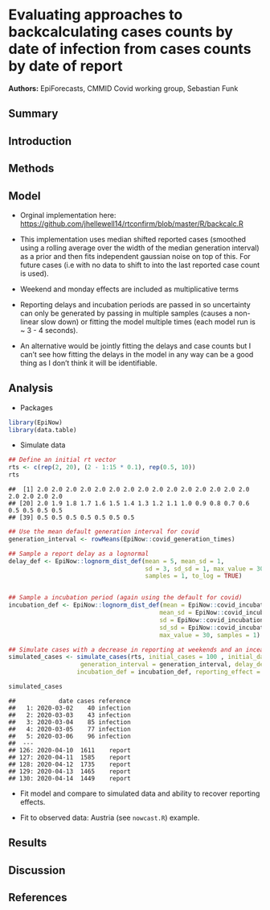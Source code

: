 Evaluating approaches to backcalculating cases counts by date of
infection from cases counts by date of report
================

**Authors:** EpiForecasts, CMMID Covid working group, Sebastian Funk

## Summary

## Introduction

## Methods

## Model

  - Orginal implementation here:
    <https://github.com/jhellewell14/rtconfirm/blob/master/R/backcalc.R>

  - This implementation uses median shifted reported cases (smoothed
    using a rolling average over the width of the median generation
    interval) as a prior and then fits independent gaussian noise on top
    of this. For future cases (i.e with no data to shift to into the
    last reported case count is used).

  - Weekend and monday effects are included as multiplicative terms

  - Reporting delays and incubation periods are passed in so uncertainty
    can only be generated by passing in multiple samples (causes a
    non-linear slow down) or fitting the model multiple times (each
    model run is ~ 3 - 4 seconds).

  - An alternative would be jointly fitting the delays and case counts
    but I can’t see how fitting the delays in the model in any way can
    be a good thing as I don’t think it will be identifiable.

## Analysis

  - Packages

<!-- end list -->

``` r
library(EpiNow)
library(data.table)
```

  - Simulate data

<!-- end list -->

``` r
## Define an initial rt vector 
rts <- c(rep(2, 20), (2 - 1:15 * 0.1), rep(0.5, 10))
rts
```

    ##  [1] 2.0 2.0 2.0 2.0 2.0 2.0 2.0 2.0 2.0 2.0 2.0 2.0 2.0 2.0 2.0 2.0 2.0 2.0 2.0
    ## [20] 2.0 1.9 1.8 1.7 1.6 1.5 1.4 1.3 1.2 1.1 1.0 0.9 0.8 0.7 0.6 0.5 0.5 0.5 0.5
    ## [39] 0.5 0.5 0.5 0.5 0.5 0.5 0.5

``` r
## Use the mean default generation interval for covid
generation_interval <- rowMeans(EpiNow::covid_generation_times)

## Sample a report delay as a lognormal
delay_def <- EpiNow::lognorm_dist_def(mean = 5, mean_sd = 1,
                                      sd = 3, sd_sd = 1, max_value = 30,
                                      samples = 1, to_log = TRUE)


## Sample a incubation period (again using the default for covid)
incubation_def <- EpiNow::lognorm_dist_def(mean = EpiNow::covid_incubation_period[1, ]$mean,
                                          mean_sd = EpiNow::covid_incubation_period[1, ]$mean_sd,
                                          sd = EpiNow::covid_incubation_period[1, ]$sd,
                                          sd_sd = EpiNow::covid_incubation_period[1, ]$sd_sd,
                                          max_value = 30, samples = 1)

## Simulate cases with a decrease in reporting at weekends and an incease on Monday                                     
simulated_cases <- simulate_cases(rts, initial_cases = 100 , initial_date = as.Date("2020-03-01"),
                    generation_interval = generation_interval, delay_def = delay_def,
                   incubation_def = incubation_def, reporting_effect = c(1.1, rep(1, 4), 0.95, 0.95))

simulated_cases
```

    ##            date cases reference
    ##   1: 2020-03-02    40 infection
    ##   2: 2020-03-03    43 infection
    ##   3: 2020-03-04    85 infection
    ##   4: 2020-03-05    77 infection
    ##   5: 2020-03-06    96 infection
    ##  ---                           
    ## 126: 2020-04-10  1611    report
    ## 127: 2020-04-11  1585    report
    ## 128: 2020-04-12  1735    report
    ## 129: 2020-04-13  1465    report
    ## 130: 2020-04-14  1449    report

  - Fit model and compare to simulated data and ability to recover
    reporting effects.

  - Fit to observed data: Austria (see `nowcast.R`) example.

## Results

## Discussion

## References
